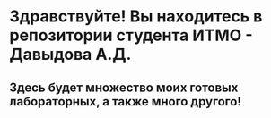 # Здравствуйте! Вы находитесь в репозитории студента ИТМО - Давыдова А.Д.
## Здесь будет множество моих готовых лабораторных, а также много другого!
